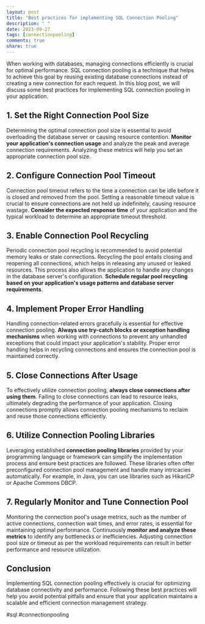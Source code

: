 ```yaml
---
layout: post
title: "Best practices for implementing SQL Connection Pooling"
description: " "
date: 2023-09-27
tags: [connectionpooling]
comments: true
share: true
---
```


When working with databases, managing connections efficiently is crucial for optimal performance. SQL connection pooling is a technique that helps to achieve this goal by reusing existing database connections instead of creating a new connection for each request. In this blog post, we will discuss some best practices for implementing SQL connection pooling in your application.

## 1. Set the Right Connection Pool Size

Determining the optimal connection pool size is essential to avoid overloading the database server or causing resource contention. **Monitor your application's connection usage** and analyze the peak and average connection requirements. Analyzing these metrics will help you set an appropriate connection pool size.

## 2. Configure Connection Pool Timeout

Connection pool timeout refers to the time a connection can be idle before it is closed and removed from the pool. Setting a reasonable timeout value is crucial to ensure connections are not held up indefinitely, causing resource wastage. **Consider the expected response time** of your application and the typical workload to determine an appropriate timeout threshold.

## 3. Enable Connection Pool Recycling

Periodic connection pool recycling is recommended to avoid potential memory leaks or stale connections. Recycling the pool entails closing and reopening all connections, which helps in releasing any unused or leaked resources. This process also allows the application to handle any changes in the database server's configuration. **Schedule regular pool recycling based on your application's usage patterns and database server requirements**.

## 4. Implement Proper Error Handling

Handling connection-related errors gracefully is essential for effective connection pooling. **Always use try-catch blocks or exception handling mechanisms** when working with connections to prevent any unhandled exceptions that could impact your application's stability. Proper error handling helps in recycling connections and ensures the connection pool is maintained correctly.

## 5. Close Connections After Usage

To effectively utilize connection pooling, **always close connections after using them**. Failing to close connections can lead to resource leaks, ultimately degrading the performance of your application. Closing connections promptly allows connection pooling mechanisms to reclaim and reuse those connections efficiently.

## 6. Utilize Connection Pooling Libraries

Leveraging established **connection pooling libraries** provided by your programming language or framework can simplify the implementation process and ensure best practices are followed. These libraries often offer preconfigured connection pool management and handle many intricacies automatically. For example, in Java, you can use libraries such as HikariCP or Apache Commons DBCP.

## 7. Regularly Monitor and Tune Connection Pool

Monitoring the connection pool's usage metrics, such as the number of active connections, connection wait times, and error rates, is essential for maintaining optimal performance. Continuously **monitor and analyze these metrics** to identify any bottlenecks or inefficiencies. Adjusting connection pool size or timeout as per the workload requirements can result in better performance and resource utilization.

## Conclusion

Implementing SQL connection pooling effectively is crucial for optimizing database connectivity and performance. Following these best practices will help you avoid potential pitfalls and ensure that your application maintains a scalable and efficient connection management strategy.

#sql #connectionpooling